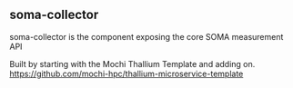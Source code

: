## soma-collector
soma-collector is the component exposing the core SOMA measurement API

Built by starting with the Mochi Thallium Template and adding on.
https://github.com/mochi-hpc/thallium-microservice-template
